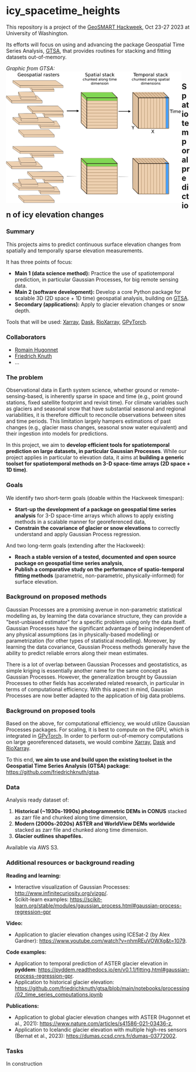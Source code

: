 # icy_spacetime_heights

This repository is a project of the [GeoSMART Hackweek](https://github.com/geo-smart), Oct 23-27 2023 at University of Washington.

Its efforts will focus on using and advancing the package Geospatial Time Series Analysis, [GTSA](https://github.com/friedrichknuth/gtsa), that provides routines for stacking and fitting datasets out-of-memory.

*Graphic from GTSA:*
<img src="https://github.com/friedrichknuth/gtsa-data/blob/main/img/stacking-light.png?raw=true#gh-light-mode-only" align="left" width="480px">
<img src="https://github.com/friedrichknuth/gtsa-data/blob/main/img/stacking-dark.png?raw=true#gh-dark-mode-only" align="left" width="480px">

## Spatiotemporal prediction of icy elevation changes

### Summary

This projects aims to predict continuous surface elevation changes from spatially and temporally sparse elevation measurements.

It has three points of focus:
- **Main 1 (data science method):** Practice the use of spatiotemporal prediction, in particular Gaussian Processes, for big remote sensing data.
- **Main 2 (software development):** Develop a core Python package for scalable 3D (2D space + 1D time) geospatial analysis, building on [GTSA](https://github.com/friedrichknuth/gtsa).
- **Secondary (applications):** Apply to glacier elevation changes or snow depth.

Tools that will be used: [Xarray](https://xarray.dev/), [Dask](https://docs.dask.org/en/stable/), [RioXarray](https://corteva.github.io/rioxarray/html/index.html), [GPyTorch](https://gpytorch.ai/).

### Collaborators

* [Romain Hugonnet](https://github.com/rhugonnet)
* [Friedrich Knuth](https://github.com/friedrichknuth)
* ...

### The problem

Observational data in Earth system science, whether ground or remote-sensing-based, is inherently sparse in space and time (e.g., point ground stations, fixed satellite footprint and revisit time).
For climate variables such as glaciers and seasonal snow that have substantial seasonal and regional variabilities, it is therefore difficult to reconcile observations between sites and time periods. This limitation largely hampers estimations of past changes (e.g., glacier mass changes, seasonal snow water equivalent) and their ingestion into models for predictions. 

In this project, we aim to **develop efficient tools for spatiotemporal prediction on large datasets, in particular Gaussian Processes**. 
While our project applies in particular to elevation data, it aims at **building a generic toolset for spatiotemporal methods on 3-D space-time arrays (2D space + 1D time)**.

### Goals

We identify two short-term goals (doable within the Hackweek timespan):

- **Start-up the development of a package on geospatial time series analysis** for 3-D space-time arrays which allows to apply existing methods in a scalable manner for georeferenced data,
- **Constrain the covariance of glacier or snow elevations** to correctly understand and apply Gaussian Process regression.

And two long-term goals (extending after the Hackweek):

- **Reach a stable version of a tested, documented and open source package on geospatial time series analysis**,
- **Publish a comparative study on the performance of spatio-temporal fitting methods** (parametric, non-parametric, physically-informed) for surface elevation.

### Background on proposed methods

Gaussian Processes are a promising avenue in non-parametric statistical modelling as, by learning the data covariance structure, they can provide a "best-unbiased estimator" for a specific problem using only the data itself. Gaussian Processes have the significant advantage of being independent of any physical assumptions (as in physically-based modelling) or parametrization (for other types of statistical modelling). 
Moreover, by learning the data covariance, Gaussian Process methods generally have the ability to predict reliable errors along their mean estimates. 

There is a lot of overlap between Gaussian Processes and geostatistics, as simple kriging is essentially another name for the same concept as Gaussian Processes. However, the generalization brought by Gaussian Processes to other fields has accelerated related research, in particular in terms of computational efficiency. With this aspect in mind, Gaussian Processes are now better adapted to the application of big data problems.

### Background on proposed tools

Based on the above, for computational efficiency, we would utilize Gaussian Processes packages. For scaling, it is best to compute on the GPU, which is integrated in [GPyTorch](https://gpytorch.ai/). 
In order to perform out-of-memory computations on large georeferenced datasets, we would combine [Xarray](https://xarray.dev/), [Dask](https://docs.dask.org/en/stable/) and [RioXarray](https://corteva.github.io/rioxarray/html/index.html).

To this end, **we aim to use and build upon the existing toolset in the Geospatial Time Series Analysis (GTSA) package**: https://github.com/friedrichknuth/gtsa.

### Data

Analysis ready dataset of:
1. **Historical (~1930s-1990s) photogrammetric DEMs in CONUS** stacked as zarr file and chunked along time dimension,
2. **Modern (2000s-2020s) ASTER and WorldView DEMs worldwide** stacked as zarr file and chunked along time dimension.
3. **Glacier outlines shapefiles.**

Available via AWS S3.

### Additional resources or background reading

**Reading and learning:**
- Interactive visualization of Gaussian Processes: http://www.infinitecuriosity.org/vizgp/.
- Scikit-learn examples: https://scikit-learn.org/stable/modules/gaussian_process.html#gaussian-process-regression-gpr

**Video:**
- Application to glacier elevation changes using ICESat-2 (by Alex Gardner): https://www.youtube.com/watch?v=nhmREuVOWXg&t=1079.

**Code examples:**
- Application to temporal prediction of ASTER glacier elevation in **pyddem**: https://pyddem.readthedocs.io/en/v0.1.1/fitting.html#gaussian-process-regression-gpr. 
- Application to historical glacier elevation: https://github.com/friedrichknuth/gtsa/blob/main/notebooks/processing/02_time_series_computations.ipynb

**Publications:**
- Application to global glacier elevation changes with ASTER (Hugonnet et al., 2021): https://www.nature.com/articles/s41586-021-03436-z,
- Application to Icelandic glacier elevation with multiple high-res sensors (Bernat et al., 2023): https://dumas.ccsd.cnrs.fr/dumas-03772002.

### Tasks

In construction

